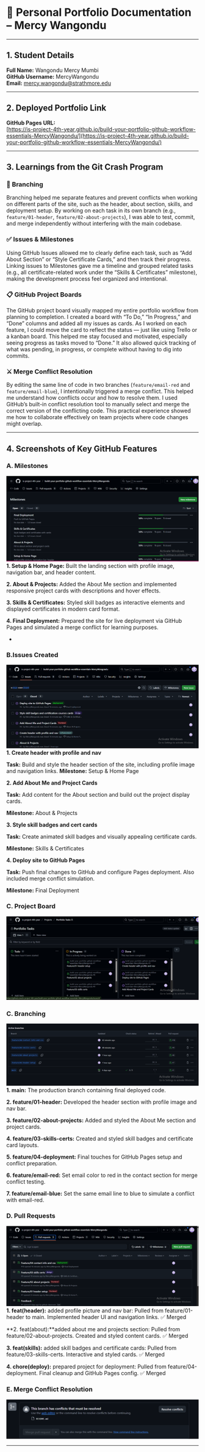 
# 📌 Personal Portfolio Documentation – Mercy Wangondu

---

## 1. Student Details

**Full Name:** Wangondu Mercy Mumbi  
**GitHub Username:** MercyWangondu  
**Email:** mercy.wangondu@strathmore.edu

---

## 2. Deployed Portfolio Link

**GitHub Pages URL:**  
[https://is-project-4th-year.github.io/build-your-portfolio-github-workflow-essentials-MercyWangondu/](https://is-project-4th-year.github.io/build-your-portfolio-github-workflow-essentials-MercyWangondu/)

---

## 3. Learnings from the Git Crash Program

### 🔀 Branching  
Branching helped me separate features and prevent conflicts when working on different parts of the site, such as the header, about section, skills, and deployment setup. By working on each task in its own branch (e.g., `feature/01-header`, `feature/02-about-projects`), I was able to test, commit, and merge independently without interfering with the main codebase.

### ✅ Issues & Milestones  
Using GitHub Issues allowed me to clearly define each task, such as “Add About Section” or “Style Certificate Cards,” and then track their progress. Linking issues to Milestones gave me a timeline and grouped related tasks (e.g., all certificate-related work under the “Skills & Certificates” milestone), making the development process feel organized and intentional.

### 📋 GitHub Project Boards  
The GitHub project board visually mapped my entire portfolio workflow from planning to completion. I created a board with “To Do,” “In Progress,” and “Done” columns and added all my issues as cards. As I worked on each feature, I could move the card to reflect the status — just like using Trello or a kanban board. This helped me stay focused and motivated, especially seeing progress as tasks moved to “Done.” It also allowed quick tracking of what was pending, in progress, or complete without having to dig into commits.

### ⚔️ Merge Conflict Resolution  
By editing the same line of code in two branches (`feature/email-red` and `feature/email-blue`), I intentionally triggered a merge conflict. This helped me understand how conflicts occur and how to resolve them. I used GitHub’s built-in conflict resolution tool to manually select and merge the correct version of the conflicting code. This practical experience showed me how to collaborate effectively on team projects where code changes might overlap.

---

## 4. Screenshots of Key GitHub Features


### A. Milestones
![Milestones](assets/Milestones.png)  
**1. Setup & Home Page:** Built the landing section with profile image, navigation bar, and header content.

**2. About & Projects:** Added the About Me section and implemented responsive project cards with descriptions and hover effects.

**3. Skills & Certificates:** Styled skill badges as interactive elements and displayed certificates in modern card format.

**4. Final Deployment:** Prepared the site for live deployment via GitHub Pages and simulated a merge conflict for learning purposes.

*
### B.Issues Created
![Issues](assets/Issues.png)  
**1. Create header with profile and nav**

**Task:** Build and style the header section of the site, including profile image and navigation links.
**Milestone:** Setup & Home Page

**2. Add About Me and Project Cards**

**Task:** Add content for the About section and build out the project display cards.

**Milestone:** About & Projects

**3. Style skill badges and cert cards**

**Task:** Create animated skill badges and visually appealing certificate cards.

**Milestone:** Skills & Certificates

**4. Deploy site to GitHub Pages**

**Task:** Push final changes to GitHub and configure Pages deployment. Also included merge conflict simulation.

**Milestone:** Final Deployment

### C. Project Board  
![Project Board](assets/projectboard.png)  


### C. Branching  
![Branches](assets/branches.png)  
**1. main:** The production branch containing final deployed code.

**2. feature/01-header:** Developed the header section with profile image and nav bar.

**3. feature/02-about-projects:** Added and styled the About Me section and project cards.

**4. feature/03-skills-certs:** Created and styled skill badges and certificate card layouts.

**5. feature/04-deployment:** Final touches for GitHub Pages setup and conflict preparation.

**6. feature/email-red:** Set email color to red in the contact section for merge conflict testing.

**7. feature/email-blue:** Set the same email line to blue to simulate a conflict with email-red.

### D. Pull Requests  
![Pull Request](assets/pullrequests.png)  
**1. feat(header):** added profile picture and nav bar: Pulled from feature/01-header to main. Implemented header UI and navigation links. ✅ Merged

**2. feat(about):**added about me and projects section: Pulled from feature/02-about-projects. Created and styled content cards. ✅ Merged

**3. feat(skills):** added skill badges and certificate cards: Pulled from feature/03-skills-certs. Interactive and styled cards. ✅ Merged

**4. chore(deploy):** prepared project for deployment: Pulled from feature/04-deployment. Final cleanup and GitHub Pages config. ✅ Merged


### E. Merge Conflict Resolution  
![Merge Conflict](assets/conflict.png)  


---

